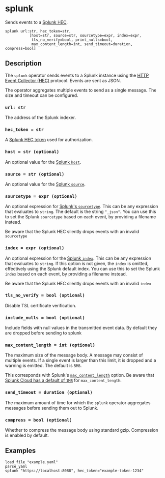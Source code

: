 # splunk

Sends events to a [Splunk HEC](https://docs.splunk.com/Documentation/Splunk/9.3.1/Data/UsetheHTTPEventCollector).

```tql
splunk url:str, hec_token=str,
           [host=str, source=str, sourcetype=expr, index=expr,
            tls_no_verify=bool, print_nulls=bool,
            max_content_length=int, send_timeout=duration, compress=bool]
```

## Description

The `splunk` operator sends events to a Splunk instance using the [HTTP Event Collector (HEC)](https://docs.splunk.com/Documentation/Splunk/9.3.1/Data/UsetheHTTPEventCollector) protocol. Events are sent as JSON.

The operator aggregates multiple events to send as a single message. The size
and timeout can be configured.

### `url: str`

The address of the Splunk indexer.

### `hec_token = str`

A [Splunk HEC token](https://docs.splunk.com/Documentation/Splunk/9.3.1/Data/UsetheHTTPEventCollector#Create_an_Event_Collector_token_on_Splunk_Cloud_Platform) used for authorization.

### `host = str (optional)`

An optional value for the [Splunk `host`](https://docs.splunk.com/Splexicon:Host).

### `source = str (optional)`

An optional value for the [Splunk `source`](https://docs.splunk.com/Splexicon:Source).

### `sourcetype = expr (optional)`

An optional expression for [Splunk's `sourcetype`](https://docs.splunk.com/Splexicon:Sourcetype).
This can be any expression that evaluates to `string`.
The default is the string `"_json"`. You can use this to set the Splunk
`sourcetype` based on each event, by providing a filename instead.

Be aware that the Splunk HEC silently drops events with an invalid `sourcetype`

### `index = expr (optional)`

An optional expression for the [Splunk `index`](https://docs.splunk.com/Splexicon:Index).
This can be any expression that evaluates to `string`.
If this option is not given, the `index` is omitted, effectively using the Splunk
default index. You can use this to set the Splunk `index` based on each event,
by providing a filename instead.

Be aware that the Splunk HEC silently drops events with an invalid `index`

### `tls_no_verify = bool (optional)`

Disable TSL certificate verification.

### `include_nulls = bool (optional)`

Include fields with null values in the transmitted event data. By default they
are dropped before sending to splunk

### `max_content_length = int (optional)`

The maximum size of the message body. A message may consist of multiple events.
If a single event is larger than this limit, it is dropped and a warning is emitted.
The default is `5MB`.

This corresponds with Splunk's [`max_content_length`](https://docs.splunk.com/Documentation/Splunk/9.3.1/Admin/Limitsconf#.5Bhttp_input.5D) option. Be aware that [Splunk Cloud has a default of `1MB`](https://docs.splunk.com/Documentation/SplunkCloud/9.2.2406/Service/SplunkCloudservice#Using_HTTP_Event_Collector_.28HEC.29)
for `max_content_length`.

### `send_timeout = duration (optional)`

The maximum amount of time for which the `splunk` operator aggregates messages
before sending them out to Splunk.

### `compress = bool (optional)`

Whether to compress the message body using standard gzip. Compression is enabled
by default.

## Examples
```tql
load_file "example.yaml"
parse_yaml
splunk "https://localhost:8088", hec_token="example-token-1234"
```

